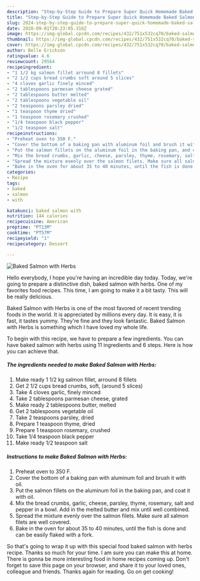 ```yaml
---
description: "Step-by-Step Guide to Prepare Super Quick Homemade Baked Salmon with Herbs"
title: "Step-by-Step Guide to Prepare Super Quick Homemade Baked Salmon with Herbs"
slug: 2024-step-by-step-guide-to-prepare-super-quick-homemade-baked-salmon-with-herbs
date: 2020-09-01T20:23:05.316Z
image: https://img-global.cpcdn.com/recipes/432/751x532cq70/baked-salmon-with-herbs-recipe-main-photo.jpg
thumbnail: https://img-global.cpcdn.com/recipes/432/751x532cq70/baked-salmon-with-herbs-recipe-main-photo.jpg
cover: https://img-global.cpcdn.com/recipes/432/751x532cq70/baked-salmon-with-herbs-recipe-main-photo.jpg
author: Belle Erickson
ratingvalue: 4.6
reviewcount: 29564
recipeingredient:
- "1 1/2 kg salmon fillet arround 8 fillets"
- "2 1/2 cups bread crumbs soft around 5 slices"
- "4 cloves garlic finely minced"
- "2 tablespoons parmesan cheese grated"
- "2 tablespoons butter melted"
- "2 tablespoons vegetable oil"
- "2 teaspoons parsley dried"
- "1 teaspoon thyme dried"
- "1 teaspoon rosemary crushed"
- "1/4 teaspoon black pepper"
- "1/2 teaspoon salt"
recipeinstructions:
- "Preheat oven to 350 F."
- "Cover the bottom of a baking pan with aluminum foil and brush it with oil."
- "Put the salmon fillets on the aluminum foil in the baking pan, and coat it with oil."
- "Mix the bread crumbs, garlic, cheese, parsley, thyme, rosemary, salt and pepper in a bowl. Add in the melted butter and mix until well combined."
- "Spread the mixture evenly over the salmon filets. Make sure all salmon filets are well covered."
- "Bake in the oven for about 35 to 40 minutes, until the fish is done and can be easily flaked with a fork."
categories:
- Recipe
tags:
- baked
- salmon
- with

katakunci: baked salmon with 
nutrition: 144 calories
recipecuisine: American
preptime: "PT13M"
cooktime: "PT57M"
recipeyield: "1"
recipecategory: Dessert

---
```



![Baked Salmon with Herbs](https://img-global.cpcdn.com/recipes/432/751x532cq70/baked-salmon-with-herbs-recipe-main-photo.jpg)

Hello everybody, I hope you're having an incredible day today. Today, we're going to prepare a distinctive dish, baked salmon with herbs. One of my favorites food recipes. This time, I am going to make it a bit tasty. This will be really delicious.

Baked Salmon with Herbs is one of the most favored of recent trending foods in the world. It is appreciated by millions every day. It is easy, it is fast, it tastes yummy. They're fine and they look fantastic. Baked Salmon with Herbs is something which I have loved my whole life.




To begin with this recipe, we have to prepare a few ingredients. You can have baked salmon with herbs using 11 ingredients and 6 steps. Here is how you can achieve that.

<!--inarticleads1-->

##### The ingredients needed to make Baked Salmon with Herbs:

1. Make ready 1 1/2 kg salmon fillet, arround 8 fillets
1. Get 2 1/2 cups bread crumbs, soft, (around 5 slices)
1. Take 4 cloves garlic, finely minced
1. Take 2 tablespoons parmesan cheese, grated
1. Make ready 2 tablespoons butter, melted
1. Get 2 tablespoons vegetable oil
1. Take 2 teaspoons parsley, dried
1. Prepare 1 teaspoon thyme, dried
1. Prepare 1 teaspoon rosemary, crushed
1. Take 1/4 teaspoon black pepper
1. Make ready 1/2 teaspoon salt




<!--inarticleads2-->

##### Instructions to make Baked Salmon with Herbs:

1. Preheat oven to 350 F.
1. Cover the bottom of a baking pan with aluminum foil and brush it with oil.
1. Put the salmon fillets on the aluminum foil in the baking pan, and coat it with oil.
1. Mix the bread crumbs, garlic, cheese, parsley, thyme, rosemary, salt and pepper in a bowl. Add in the melted butter and mix until well combined.
1. Spread the mixture evenly over the salmon filets. Make sure all salmon filets are well covered.
1. Bake in the oven for about 35 to 40 minutes, until the fish is done and can be easily flaked with a fork.




So that's going to wrap it up with this special food baked salmon with herbs recipe. Thanks so much for your time. I am sure you can make this at home. There is gonna be more interesting food in home recipes coming up. Don't forget to save this page on your browser, and share it to your loved ones, colleague and friends. Thanks again for reading. Go on get cooking!

